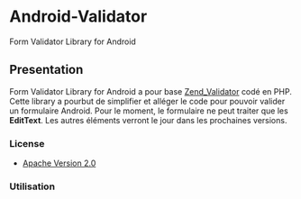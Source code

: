 Android-Validator
=================

Form Validator Library for Android

Presentation
------------

Form Validator Library for Android a pour base [Zend_Validator](http://framework.zend.com/manual/1.12/en/zend.validate.introduction.html, "Title") codé en PHP. Cette library a pourbut de simplifier et alléger le code pour pouvoir valider un formulaire Android. Pour le moment, le formulaire ne peut traiter que les **EditText**. Les autres éléments verront le jour dans les prochaines versions.

### License

* [Apache Version 2.0](http://www.apache.org/licenses/LICENSE-2.0.html)

### Utilisation
